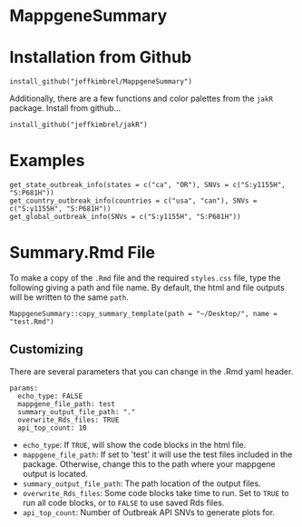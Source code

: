 # MappgeneSummary

# Installation from Github

```
install_github("jeffkimbrel/MappgeneSummary")
```

Additionally, there are a few functions and color palettes from the `jakR` package. Install from github...

```
install_github("jeffkimbrel/jakR")
```

# Examples

```
get_state_outbreak_info(states = c("ca", "OR"), SNVs = c("S:y1155H", "S:P681H"))
get_country_outbreak_info(countries = c("usa", "can"), SNVs = c("S:y1155H", "S:P681H"))
get_global_outbreak_info(SNVs = c("S:y1155H", "S:P681H"))
```

# Summary.Rmd File

To make a copy of the `.Rmd` file and the required `styles.css` file, type the following giving a path and file name. By default, the html and file outputs will be written to the same `path`. 

```
MappgeneSummary::copy_summary_template(path = "~/Desktop/", name = "test.Rmd")
```

## Customizing

There are several parameters that you can change in the .Rmd yaml header.

```
params:
  echo_type: FALSE
  mappgene_file_path: test
  summary_output_file_path: "." 
  overwrite_Rds_files: TRUE
  api_top_count: 10
```

- `echo_type`: If `TRUE`, will show the code blocks in the html file.
- `mappgene_file_path`: If set to 'test' it will use the test files included in the package. Otherwise, change this to the path where your mappgene output is located.
- `summary_output_file_path`: The path location of the output files.
- `overwrite_Rds_files`: Some code blocks take time to run. Set to `TRUE` to run all code blocks, or to `FALSE` to use saved Rds files.
- `api_top_count`: Number of Outbreak API SNVs to generate plots for.

